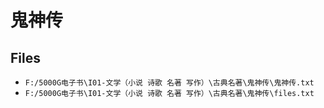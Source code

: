 # 鬼神传

## Files

- `F:/5000G电子书\I01-文学（小说 诗歌 名著 写作）\古典名著\鬼神传\鬼神传.txt`
- `F:/5000G电子书\I01-文学（小说 诗歌 名著 写作）\古典名著\鬼神传\files.txt`
